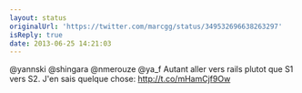 ```yaml
---
layout: status
originalUrl: 'https://twitter.com/marcgg/status/349532696638263297'
isReply: true
date: 2013-06-25 14:21:03
---
```


@yannski @shingara @nmerouze @ya_f Autant aller vers rails plutot que S1 vers S2. J'en sais quelque chose: http://t.co/mHamCjf9Ow
